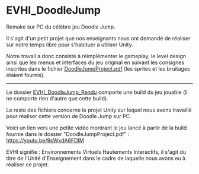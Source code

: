 # EVHI_DoodleJump
Remake sur PC du célèbre jeu Doodle Jump.

Il s'agit d'un petit projet que nos enseignants nous ont demandé de réaliser sur notre temps libre pour s'habituer à utiliser Unity.

Notre travail a donc consisté à réimplémenter le gameplay, le level design ainsi que les menus et interfaces du jeu original en suivant les consignes inscrites dans le fichier [DoodleJumpProject.pdf](https://github.com/Kalessia/EVHI_DoodleJump/blob/main/DoodleJumpProject.pdf) (les sprites et les bruitages étaient fournis).

----------------------------------

Le dossier [EVHI_DoodleJump_Rendu](https://github.com/Kalessia/EVHI_DoodleJump/tree/main/EVHI_DoodleJump_Rendu/EVHI_DoodleJump_Rendu) comporte une build du jeu jouable (il ne comporte rien d'autre que cette build).

Le reste des fichiers concerne le projet Unity sur lequel nous avons travaillé pour réaliser cette version de Doodle Jump sur PC.

Voici un lien vers une petite vidéo montrant le jeu lancé à partir de la build fournie dans le dossier "DoodleJumpProject.pdf" : https://youtu.be/9pWxdA6FDIM


EVHI signifie : Environnements Virtuels Hautements Interactifs, il s'agit du titre de l'Unité d'Enseignement dans le cadre de laquelle nous avons eu à réaliser ce projet.
